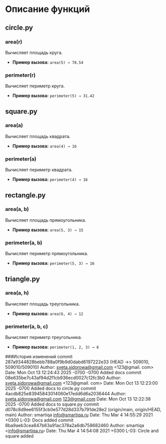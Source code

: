 # Описание функций

## circle.py

### area(r)
Вычисляет площадь круга.  
- **Пример вызова:** `area(5) → 78.54`

### perimeter(r)
Вычисляет периметр круга.  
- **Пример вызова:** `perimeter(5) → 31.42`

## square.py

### area(a)
Вычисляет площадь квадрата.  
- **Пример вызова:** `area(4) → 16`

### perimeter(a)
Вычисляет периметр квадрата.  
- **Пример вызова:** `perimeter(4) → 16`

## rectangle.py

### area(a, b)
Вычисляет площадь прямоугольника.  
- **Пример вызова:** `area(5, 3) → 15`

### perimeter(a, b)
Вычисляет периметр прямоугольника.  
- **Пример вызова:** `perimeter(5, 3) → 16`

## triangle.py

### area(a, h)
Вычисляет площадь треугольника.  
- **Пример вызова:** `area(6, 4) → 12`

### perimeter(a, b, c)
Вычисляет периметр треугольника.  
- **Пример вызова:** `perimeter(1, 2, 3) → 6`
  
###История изменений
commit 287a9344828bebb788a0f9b9d0dabd6197222e33
(HEAD →> 509010,
509010/509010)
Author: sveta.sidorowa@gmail.com <123@gmail. com>
Date:
Mon Oct 13 12:24:43 2025 -0700
-0700
Added docs
commit 08e635be7c43af94d2f1cb936ecd0027c12fc3b0
Author: sveta.sidorowa@gmail.com <123@gmail. com>
Date:
Mon Oct 13 12:23:00 2025 -0700
Added docs to circle.py
commit 4acdb825e83945843014060e17edd6d6a2036444
Author: sveta.sidorowa@gmail.com <123@gmail.com>
Date: Mon Oct 13 12:22:38 2025 -0700
Added docs to square.py
commit d078c8d9ee6155f3cb0e577d28d337b791de28e2 (origin/main, origin/HEAD, main)
Author: smartiqa <info@smartiqa.ru>
Date: Thu Mar 4 14:55:29 2021 +0300
L-03: Docs added
commit 8ba9aeb3cea847b63a91ac378a2a6db758682460
Author: smartiqa <info@smartiqa.ru›
Date: Thu Mar 4 14:54:08 2021 +0300
L-03: Circle and square added
